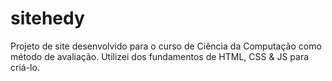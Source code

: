 # sitehedy
Projeto de site desenvolvido para o curso de Ciência da Computação como método de avaliação. Utilizei dos fundamentos de HTML, CSS & JS para criá-lo. 
